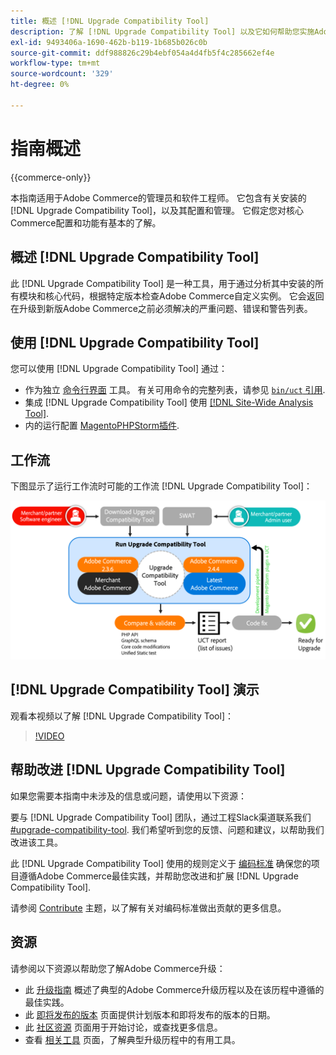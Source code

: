 ```yaml
---
title: 概述 [!DNL Upgrade Compatibility Tool]
description: 了解 [!DNL Upgrade Compatibility Tool] 以及它如何帮助您实施Adobe Commerce项目。
exl-id: 9493406a-1690-462b-b119-1b685b026c0b
source-git-commit: ddf988826c29b4ebf054a4d4fb5f4c285662ef4e
workflow-type: tm+mt
source-wordcount: '329'
ht-degree: 0%

---
```


# 指南概述

{{commerce-only}}

本指南适用于Adobe Commerce的管理员和软件工程师。 它包含有关安装的 [!DNL Upgrade Compatibility Tool]，以及其配置和管理。 它假定您对核心Commerce配置和功能有基本的了解。

## 概述 [!DNL Upgrade Compatibility Tool]

此 [!DNL Upgrade Compatibility Tool] 是一种工具，用于通过分析其中安装的所有模块和核心代码，根据特定版本检查Adobe Commerce自定义实例。 它会返回在升级到新版Adobe Commerce之前必须解决的严重问题、错误和警告列表。

## 使用 [!DNL Upgrade Compatibility Tool]

您可以使用 [!DNL Upgrade Compatibility Tool] 通过：

- 作为独立 [命令行界面](../upgrade-compatibility-tool/run.md) 工具。 有关可用命令的完整列表，请参见 [`bin/uct` 引用](/help/reference/uct.md).
- 集成 [!DNL Upgrade Compatibility Tool] 使用 [[!DNL Site-Wide Analysis Tool]](../upgrade-compatibility-tool/integrate-analysis-tool.md).
- 内的运行配置 [MagentoPHPStorm插件](../upgrade-compatibility-tool/run-configuration-phpstorm-plugin.md).

## 工作流

下图显示了运行工作流时可能的工作流 [!DNL Upgrade Compatibility Tool]：

![[!DNL Upgrade Compatibility Tool] 图表](../../assets/upgrade-guide/uct-diagram-v5.png)

## [!DNL Upgrade Compatibility Tool] 演示

观看本视频以了解 [!DNL Upgrade Compatibility Tool]：

>[!VIDEO](https://video.tv.adobe.com/v/341245?quality=12)

## 帮助改进 [!DNL Upgrade Compatibility Tool]

如果您需要本指南中未涉及的信息或问题，请使用以下资源：

要与 [!DNL Upgrade Compatibility Tool] 团队，通过工程Slack渠道联系我们 [#upgrade-compatibility-tool](https://magentocommeng.slack.com/archives/C019Y143U9F). 我们希望听到您的反馈、问题和建议，以帮助我们改进该工具。

此 [!DNL Upgrade Compatibility Tool] 使用的规则定义于 [编码标准](https://developer.adobe.com/commerce/php/coding-standards/) 确保您的项目遵循Adobe Commerce最佳实践，并帮助您改进和扩展 [!DNL Upgrade Compatibility Tool].

请参阅 [Contribute](https://developer.adobe.com/commerce/php/coding-standards/contributing/) 主题，以了解有关对编码标准做出贡献的更多信息。

## 资源

请参阅以下资源以帮助您了解Adobe Commerce升级：

- 此 [升级指南](../overview.md) 概述了典型的Adobe Commerce升级历程以及在该历程中遵循的最佳实践。
- 此 [即将发布的版本](https://devdocs.magento.com/release/) 页面提供计划版本和即将发布的版本的日期。
- 此 [社区资源](https://developer.adobe.com/commerce/contributor/community/) 页面用于开始讨论，或查找更多信息。
- 查看 [相关工具](../upgrade-compatibility-tool/related-tools.md) 页面，了解典型升级历程中的有用工具。
